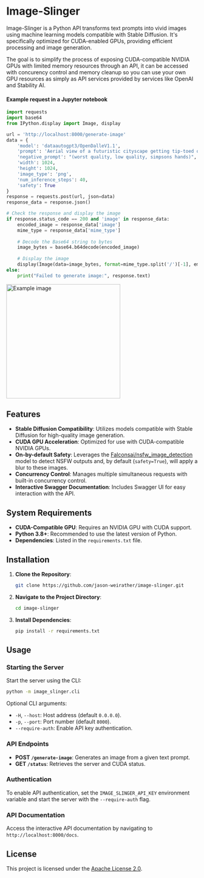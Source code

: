 # Image-Slinger

Image-Slinger is a Python API transforms text prompts into vivid images using machine learning models compatible with Stable Diffusion. It's specifically optimized for CUDA-enabled GPUs, providing efficient processing and image generation.

The goal is to simplify the process of exposing CUDA-compatible NVIDIA GPUs with limited memory resources through an API, it can be accessed with concurency control and memory cleanup so you can use your own GPU resources as simply as API services provided by services like OpenAI and Stability AI.

#### Example request in a Jupyter notebook
```python
import requests
import base64
from IPython.display import Image, display

url = 'http://localhost:8000/generate-image'
data = {
    'model': 'dataautogpt3/OpenDalleV1.1',
    'prompt': 'Aerial view of a futuristic cityscape getting tip-toed on by a giant kitten acting like godzilla',
    'negative_prompt': "(worst quality, low quality, simpsons hands)",
    'width': 1024,
    'height': 1024,
    'image_type': 'png',
    'num_inference_steps': 40,
    'safety': True
}
response = requests.post(url, json=data)
response_data = response.json()

# Check the response and display the image
if response.status_code == 200 and 'image' in response_data:
    encoded_image = response_data['image']
    mime_type = response_data['mime_type']
    
    # Decode the Base64 string to bytes
    image_bytes = base64.b64decode(encoded_image)
    
    # Display the image
    display(Image(data=image_bytes, format=mime_type.split('/')[-1], embed=True))
else:
    print("Failed to generate image:", response.text)
```
<img src="https://i.imgur.com/BEjjkQ5.png" width="300" height="300" alt="Example image">

## Features
- **Stable Diffusion Compatibility**: Utilizes models compatible with Stable Diffusion for high-quality image generation.
- **CUDA GPU Acceleration**: Optimized for use with CUDA-compatible NVIDIA GPUs.
- **On-by-default Safety**: Leverages the [Falconsai/nsfw_image_detection](https://huggingface.co/Falconsai/nsfw_image_detection) model to detect NSFW outputs and, by default (`safety=True`), will apply a blur to these images.
- **Concurrency Control**: Manages multiple simultaneous requests with built-in concurrency control.
- **Interactive Swagger Documentation**: Includes Swagger UI for easy interaction with the API.

## System Requirements
- **CUDA-Compatible GPU**: Requires an NVIDIA GPU with CUDA support.
- **Python 3.8+**: Recommended to use the latest version of Python.
- **Dependencies**: Listed in the `requirements.txt` file.

## Installation
1. **Clone the Repository**:
   ```bash
   git clone https://github.com/jason-weirather/image-slinger.git
   ```
2. **Navigate to the Project Directory**:
   ```bash
   cd image-slinger
   ```
3. **Install Dependencies**:
   ```bash
   pip install -r requirements.txt
   ```

## Usage
### Starting the Server
Start the server using the CLI:
```bash
python -m image_slinger.cli
```
Optional CLI arguments:
- `-H`, `--host`: Host address (default `0.0.0.0`).
- `-p`, `--port`: Port number (default `8000`).
- `--require-auth`: Enable API key authentication.

### API Endpoints
- **POST `/generate-image`**: Generates an image from a given text prompt.
- **GET `/status`**: Retrieves the server and CUDA status.



### Authentication
To enable API authentication, set the `IMAGE_SLINGER_API_KEY` environment variable and start the server with the `--require-auth` flag.

### API Documentation
Access the interactive API documentation by navigating to `http://localhost:8000/docs`.

## License
This project is licensed under the [Apache License 2.0](https://www.apache.org/licenses/LICENSE-2.0).
